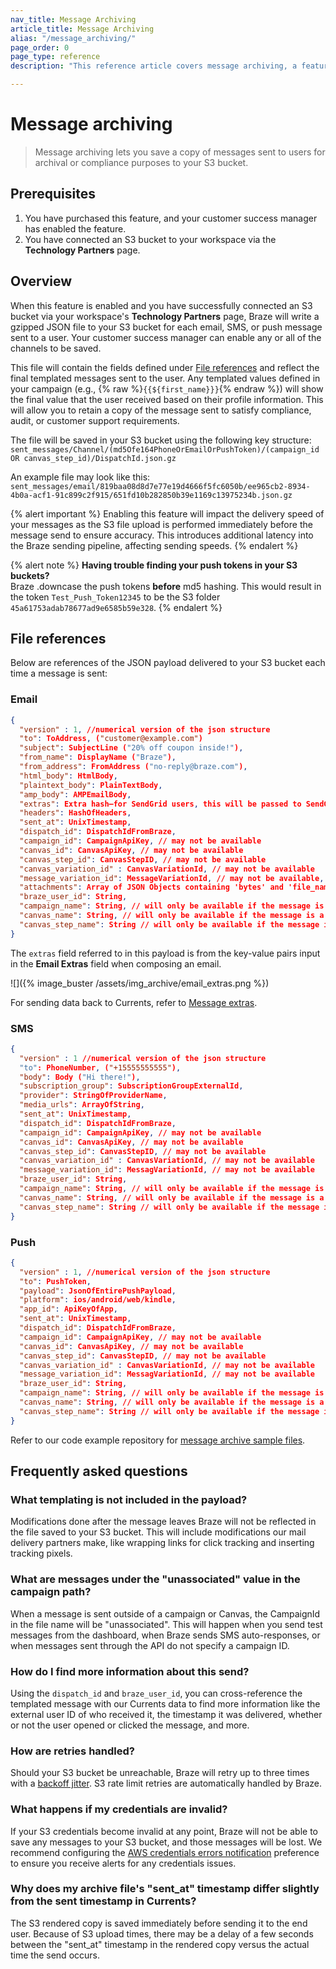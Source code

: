 ```yaml
---
nav_title: Message Archiving
article_title: Message Archiving
alias: "/message_archiving/"
page_order: 0
page_type: reference
description: "This reference article covers message archiving, a feature that allows you to save a copy of messages sent to users."

---
```


# Message archiving

> Message archiving lets you save a copy of messages sent to users for archival or compliance purposes to your S3 bucket.

## Prerequisites

1. You have purchased this feature, and your customer success manager has enabled the feature.
2. You have connected an S3 bucket to your workspace via the **Technology Partners** page.

## Overview

When this feature is enabled and you have successfully connected an S3 bucket via your workspace's **Technology Partners** page, Braze will write a gzipped JSON file to your S3 bucket for each email, SMS, or push message sent to a user. Your customer success manager can enable any or all of the channels to be saved.

This file will contain the fields defined under [File references](#file-references) and reflect the final templated messages sent to the user. Any templated values defined in your campaign (e.g., {% raw %}`{{${first_name}}}`{% endraw %}) will show the final value that the user received based on their profile information. This will allow you to retain a copy of the message sent to satisfy compliance, audit, or customer support requirements. 

The file will be saved in your S3 bucket using the following key structure:<br>
`sent_messages/Channel/(md5Ofe164PhoneOrEmailOrPushToken)/(campaign_id OR canvas_step_id)/DispatchId.json.gz`

An example file may look like this:<br>
`sent_messages/email/819baa08d8d7e77e19d4666f5fc6050b/ee965cb2-8934-4b0a-acf1-91c899c2f915/651fd10b282850b39e1169c13975234b.json.gz`

{% alert important %}
Enabling this feature will impact the delivery speed of your messages as the S3 file upload is performed immediately before the message send to ensure accuracy. This introduces additional latency into the Braze sending pipeline, affecting sending speeds.
{% endalert %}

{% alert note %}
**Having trouble finding your push tokens in your S3 buckets?**<br>
Braze .downcase the push tokens **before** md5 hashing. This would result in the token `Test_Push_Token12345` to be the S3 folder `45a61753adab78677ad9e6585b59e328`.
{% endalert %}

## File references

Below are references of the JSON payload delivered to your S3 bucket each time a message is sent:

### Email
```json
{
  "version" : 1, //numerical version of the json structure
  "to": ToAddress, ("customer@example.com")
  "subject": SubjectLine ("20% off coupon inside!"),
  "from_name": DisplayName ("Braze"),
  "from_address": FromAddress ("no-reply@braze.com"),
  "html_body": HtmlBody,
  "plaintext_body": PlainTextBody,
  "amp_body": AMPEmailBody,
  "extras": Extra hash—for SendGrid users, this will be passed to SendGrid as Unique Arguments,
  "headers": HashOfHeaders,
  "sent_at": UnixTimestamp,
  "dispatch_id": DispatchIdFromBraze,
  "campaign_id": CampaignApiKey, // may not be available
  "canvas_id": CanvasApiKey, // may not be available
  "canvas_step_id": CanvasStepID, // may not be available
  "canvas_variation_id" : CanvasVariationId, // may not be available
  "message_variation_id": MessageVariationId, // may not be available,
  "attachments": Array of JSON Objects containing 'bytes' and 'file_name', // may not be available
  "braze_user_id": String,
  "campaign_name": String, // will only be available if the message is from a Campaign
  "canvas_name": String, // will only be available if the message is a from Canvas
  "canvas_step_name": String // will only be available if the message is from a Canvas
}
```

The `extras` field referred to in this payload is from the key-value pairs input in the **Email Extras** field when composing an email.

![]({% image_buster /assets/img_archive/email_extras.png %})

For sending data back to Currents, refer to [Message extras]({{site.baseurl}}/user_guide/personalization_and_dynamic_content/liquid/advanced_filters/message_extras/).

### SMS
```json
{
  "version" : 1 //numerical version of the json structure
  "to": PhoneNumber, ("+15555555555"),
  "body": Body ("Hi there!"),
  "subscription_group": SubscriptionGroupExternalId,
  "provider": StringOfProviderName,
  "media_urls": ArrayOfString,
  "sent_at": UnixTimestamp,
  "dispatch_id": DispatchIdFromBraze,
  "campaign_id": CampaignApiKey, // may not be available
  "canvas_id": CanvasApiKey, // may not be available
  "canvas_step_id": CanvasStepID, // may not be available
  "canvas_variation_id" : CanvasVariationId, // may not be available
  "message_variation_id": MessagVariationId, // may not be available
  "braze_user_id": String,
  "campaign_name": String, // will only be available if the message is from a Campaign
  "canvas_name": String, // will only be available if the message is a from Canvas
  "canvas_step_name": String // will only be available if the message is from a Canvas
}
```

### Push
```json
{
  "version" : 1, //numerical version of the json structure
  "to": PushToken,
  "payload": JsonOfEntirePushPayload,
  "platform": ios/android/web/kindle,
  "app_id": ApiKeyOfApp,
  "sent_at": UnixTimestamp,
  "dispatch_id": DispatchIdFromBraze,
  "campaign_id": CampaignApiKey, // may not be available
  "canvas_id": CanvasApiKey, // may not be available
  "canvas_step_id": CanvasStepID, // may not be available
  "canvas_variation_id" : CanvasVariationId, // may not be available
  "message_variation_id": MessagVariationId, // may not be available
  "braze_user_id": String,
  "campaign_name": String, // will only be available if the message is from a Campaign
  "canvas_name": String, // will only be available if the message is a from Canvas
  "canvas_step_name": String // will only be available if the message is from a Canvas
}
```

Refer to our code example repository for [message archive sample files](https://github.com/braze-inc/braze-examples/tree/main/message-archiving).

## Frequently asked questions

### What templating is not included in the payload? 
Modifications done after the message leaves Braze will not be reflected in the file saved to your S3 bucket. This will include modifications our mail delivery partners make, like wrapping links for click tracking and inserting tracking pixels. 

### What are messages under the "unassociated" value in the campaign path? 
When a message is sent outside of a campaign or Canvas, the CampaignId in the file name will be "unassociated". This will happen when you send test messages from the dashboard, when Braze sends SMS auto-responses, or when messages sent through the API do not specify a campaign ID.

### How do I find more information about this send? 
Using the `dispatch_id` and `braze_user_id`, you can cross-reference the templated message with our Currents data to find more information like the external user ID of who received it, the timestamp it was delivered, whether or not the user opened or clicked the message, and more. 

### How are retries handled? 
Should your S3 bucket be unreachable, Braze will retry up to three times with a [backoff jitter](https://aws.amazon.com/builders-library/timeouts-retries-and-backoff-with-jitter/#Jitter). S3 rate limit retries are automatically handled by Braze.

### What happens if my credentials are invalid? 
If your S3 credentials become invalid at any point, Braze will not be able to save any messages to your S3 bucket, and those messages will be lost. We recommend configuring the [AWS credentials errors notification]({{site.baseurl}}/user_guide/administrative/company_settings/notification_preferences) preference to ensure you receive alerts for any credentials issues.

### Why does my archive file's "sent_at" timestamp differ slightly from the sent timestamp in Currents? 
The S3 rendered copy is saved immediately before sending it to the end user. Because of S3 upload times, there may be a delay of a few seconds between the "sent_at" timestamp in the rendered copy versus the actual time the send occurs.
